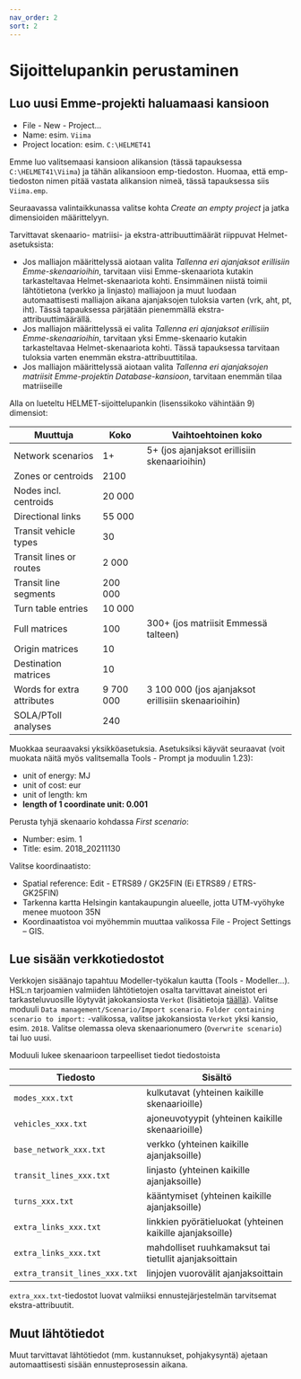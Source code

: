 ```yaml
---
nav_order: 2
sort: 2
---
```


# Sijoittelupankin perustaminen

## Luo uusi Emme-projekti haluamaasi kansioon
- File - New - Project…
-	Name: esim. `Viima`
-	Project location: esim. `C:\HELMET41`

Emme luo valitsemaasi kansioon alikansion (tässä tapauksessa `C:\HELMET41\Viima`) ja tähän alikansioon emp-tiedoston.
Huomaa, että emp-tiedoston nimen pitää vastata alikansion nimeä, tässä tapauksessa siis `Viima.emp`.

Seuraavassa valintaikkunassa valitse kohta _Create an empty project_ ja jatka dimensioiden määrittelyyn.

Tarvittavat skenaario- matriisi- ja ekstra-attribuuttimäärät riippuvat Helmet-asetuksista:
- Jos malliajon määrittelyssä aiotaan valita _Tallenna eri ajanjaksot erillisiin Emme-skenaarioihin_,
  tarvitaan viisi Emme-skenaariota kutakin tarkasteltavaa Helmet-skenaariota kohti.
  Ensimmäinen niistä toimii lähtötietona (verkko ja linjasto) malliajoon ja muut luodaan automaattisesti
  malliajon aikana ajanjaksojen tuloksia varten (vrk, aht, pt, iht).
  Tässä tapauksessa pärjätään pienemmällä ekstra-attribuuttimäärällä.
- Jos malliajon määrittelyssä ei valita _Tallenna eri ajanjaksot erillisiin Emme-skenaarioihin_,
  tarvitaan yksi Emme-skenaario kutakin tarkasteltavaa Helmet-skenaariota kohti.
  Tässä tapauksessa tarvitaan tuloksia varten enemmän ekstra-attribuuttitilaa.
- Jos malliajon määrittelyssä aiotaan valita _Tallenna eri ajanjaksojen matriisit Emme-projektin Database-kansioon_,
  tarvitaan enemmän tilaa matriiseille

Alla on lueteltu HELMET-sijoittelupankin (lisenssikoko vähintään 9) dimensiot:

| Muuttuja                                                                  | Koko      | Vaihtoehtoinen koko                                 |
|---------------------------------------------------------------------------|-----------|-----------------------------------------------------|
| Network scenarios                                                         | 1+        | 5+ (jos ajanjaksot erillisiin skenaarioihin)        |
| Zones or centroids                                                        | 2100      |                                                     |
| Nodes incl. centroids                                                     | 20 000    |                                                     |
| Directional links                                                         | 55 000    |                                                     |
| Transit vehicle types                                                     | 30        |                                                     |
| Transit lines or routes                                                   | 2 000     |                                                     |
| Transit line segments                                                     | 200 000   |                                                     |
| Turn table entries                                                        | 10 000    |                                                     |
| Full matrices                                                             | 100       | 300+ (jos matriisit Emmessä talteen)                |
| Origin matrices                                                           | 10        |                                                     |
| Destination matrices                                                      | 10        |                                                     |
| Words for extra attributes                                                | 9 700 000 | 3 100 000 (jos ajanjaksot erillisiin skenaarioihin) |
| SOLA/PToll analyses                                                       | 240       |                                                     |

Muokkaa seuraavaksi yksikköasetuksia. Asetuksiksi käyvät seuraavat (voit muokata näitä myös valitsemalla Tools - Prompt ja moduulin 1.23):
- unit of energy: MJ
- unit of cost: eur
- unit of length: km
- **length of 1 coordinate unit: 0.001**

Perusta tyhjä skenaario kohdassa _First scenario_:
-	Number: esim. 1
-	Title: esim. 2018_20211130

Valitse koordinaatisto:
-	Spatial reference: Edit - ETRS89 / GK25FIN (Ei ETRS89 / ETRS-GK25FIN)
-	Tarkenna kartta Helsingin kantakaupungin alueelle, jotta UTM-vyöhyke menee muotoon 35N
- Koordinaatistoa voi myöhemmin muuttaa valikossa File - Project Settings – GIS.

## Lue sisään verkkotiedostot

Verkkojen sisäänajo tapahtuu Modeller-työkalun kautta (Tools - Modeller...). 
HSL:n tarjoamien valmiiden lähtötietojen osalta tarvittavat aineistot eri tarkasteluvuosille löytyvät jakokansiosta
`Verkot` (lisätietoja [täällä](mallin_lahtotietotiedostot.md)).
Valitse moduuli `Data management/Scenario/Import scenario`.
`Folder containing scenario to import:` -valikossa, valitse jakokansiosta `Verkot` yksi kansio, esim. `2018`.
Valitse olemassa oleva skenaarionumero (`Overwrite scenario`) tai luo uusi.

Moduuli lukee skenaarioon tarpeelliset tiedot tiedostoista

|Tiedosto                      | Sisältö                                                    |
|------------------------------|------------------------------------------------------------|
|`modes_xxx.txt`	             |	kulkutavat (yhteinen kaikille skenaarioille)              |
|`vehicles_xxx.txt`	           |	ajoneuvotyypit (yhteinen kaikille skenaarioille)          |
|`base_network_xxx.txt`        |	verkko (yhteinen kaikille ajanjaksoille)                  |
|`transit_lines_xxx.txt`       |	linjasto (yhteinen kaikille ajanjaksoille)                |
|`turns_xxx.txt`               |	kääntymiset (yhteinen kaikille ajanjaksoille)             |
|`extra_links_xxx.txt`         |	linkkien pyörätieluokat (yhteinen kaikille ajanjaksoille) |
|`extra_links_xxx.txt`         |	mahdolliset ruuhkamaksut tai tietullit ajanjaksoittain    |
|`extra_transit_lines_xxx.txt` |	linjojen vuorovälit ajanjaksoittain                       | 

`extra_xxx.txt`-tiedostot luovat valmiiksi ennustejärjestelmän tarvitsemat ekstra-attribuutit. 

## Muut lähtötiedot

Muut tarvittavat lähtötiedot (mm. kustannukset, pohjakysyntä) ajetaan automaattisesti sisään ennusteprosessin aikana.
